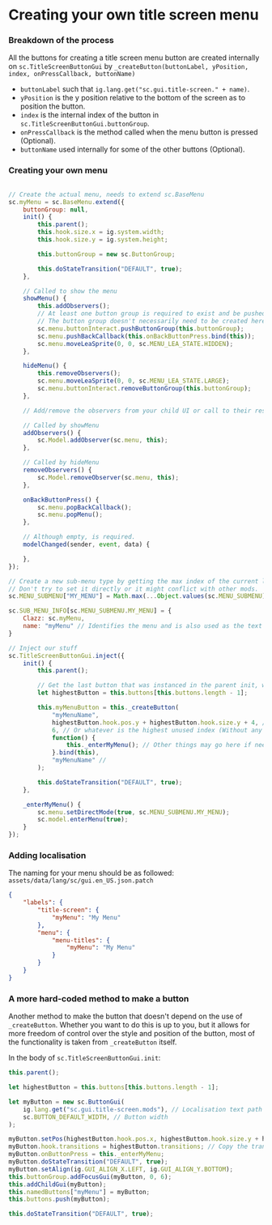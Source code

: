 # Creating your own title screen menu
### Breakdown of the process
All the buttons for creating a title screen menu button are created internally on `sc.TitleScreenButtonGui` by `_createButton(buttonLabel, yPosition, index, onPressCallback, buttonName)`

- `buttonLabel` such that `ig.lang.get("sc.gui.title-screen." + name)`.
- `yPosition` is the y position relative to the bottom of the screen as to position the button.
- `index` is the internal index of the button in `sc.TitleScreenButtonGui.buttonGroup`.
- `onPressCallback` is the method called when the menu button is pressed (Optional).
- `buttonName` used internally for some of the other buttons (Optional).

### Creating your own menu
```javascript

// Create the actual menu, needs to extend sc.BaseMenu
sc.myMenu = sc.BaseMenu.extend({
	buttonGroup: null,
	init() {
		this.parent();
		this.hook.size.x = ig.system.width;
		this.hook.size.y = ig.system.height;

		this.buttonGroup = new sc.ButtonGroup;

		this.doStateTransition("DEFAULT", true);
	},

	// Called to show the menu
	showMenu() {
		this.addObservers();
		// At least one button group is required to exist and be pushed onto the stack otherwise the back button errors for lack of a button group.
		// The button group doesn't necessarily need to be created here if a child creates one.
		sc.menu.buttonInteract.pushButtonGroup(this.buttonGroup); 
		sc.menu.pushBackCallback(this.onBackButtonPress.bind(this));
		sc.menu.moveLeaSprite(0, 0, sc.MENU_LEA_STATE.HIDDEN);
	},

	hideMenu() {
		this.removeObservers();
		sc.menu.moveLeaSprite(0, 0, sc.MENU_LEA_STATE.LARGE);
		sc.menu.buttonInteract.removeButtonGroup(this.buttonGroup);
	},

	// Add/remove the observers from your child UI or call to their respective add/remove observer methods in the following methods

	// Called by showMenu
	addObservers() {
		sc.Model.addObserver(sc.menu, this);
	},

	// Called by hideMenu
	removeObservers() {
		sc.Model.removeObserver(sc.menu, this);
	},

	onBackButtonPress() {
		sc.menu.popBackCallback();
		sc.menu.popMenu();
	},

	// Although empty, is required.
	modelChanged(sender, event, data) {

	},
});

// Create a new sub-menu type by getting the max index of the current list of sub-menus and then adding 1.
// Don't try to set it directly or it might conflict with other mods.
sc.MENU_SUBMENU["MY_MENU"] = Math.max(...Object.values(sc.MENU_SUBMENU)) + 1;

sc.SUB_MENU_INFO[sc.MENU_SUBMENU.MY_MENU] = {
	Clazz: sc.myMenu,
	name: "myMenu" // Identifies the menu and is also used as the text for the top left within the menu
}

// Inject our stuff
sc.TitleScreenButtonGui.inject({
	init() {
		this.parent();

		// Get the last button that was instanced in the parent init, which is also the button with the highest Y position. 
		let highestButton = this.buttons[this.buttons.length - 1];

		this.myMenuButton = this._createButton(
			"myMenuName",
			highestButton.hook.pos.y + highestButton.hook.size.y + 4, // Four for padding
			6, // Or whatever is the highest unused index (Without any other mods it should be 6)
			function() {
				this._enterMyMenu(); // Other things may go here if needed, hence the bind.
			}.bind(this),
			"myMenuName" // 
		);

		this.doStateTransition("DEFAULT", true);
	},

	_enterMyMenu() {
		sc.menu.setDirectMode(true, sc.MENU_SUBMENU.MY_MENU);
		sc.model.enterMenu(true);
	}
});
```

### Adding localisation
The naming for your menu should be as followed:
`assets/data/lang/sc/gui.en_US.json.patch`
```json
{
	"labels": {
		"title-screen": {
			"myMenu": "My Menu"
		},
		"menu": {
			"menu-titles": {
				"myMenu": "My Menu"
			}
		}
	}
}
```

### A more hard-coded method to make a button
Another method to make the button that doesn't depend on the use of `_createButton`. Whether you want to do this is up to you, but it allows for more freedom of control over the style and position of the button, most of the functionality is taken from `_createButton` itself.

In the body of `sc.TitleScreenButtonGui.init`:
```javascript
this.parent();

let highestButton = this.buttons[this.buttons.length - 1];

let myButton = new sc.ButtonGui(
	ig.lang.get("sc.gui.title-screen.mods"), // Localisation text path
	sc.BUTTON_DEFAULT_WIDTH, // Button width
);

myButton.setPos(highestButton.hook.pos.x, highestButton.hook.size.y + highestButton.hook.size.y + 4);
myButton.hook.transitions = highestButton.transitions; // Copy the transitions for consistency's sake
myButton.onButtonPress = this._enterMyMenu;
myButton.doStateTransition("DEFAULT", true);
myButton.setAlign(ig.GUI_ALIGN_X.LEFT, ig.GUI_ALIGN_Y.BOTTOM);
this.buttonGroup.addFocusGui(myButton, 0, 6);
this.addChildGui(myButton);
this.namedButtons["myMenu"] = myButton;
this.buttons.push(myButton);

this.doStateTransition("DEFAULT", true);
```